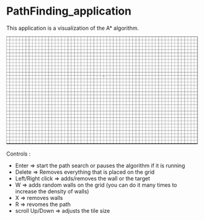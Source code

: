 # PathFinding_application

This application is a visualization of the A* algorithm.

![demo](https://github.com/ValentinLe/PathFinding_application/blob/master/screenshots/utilisation.gif)

Controls :
- Enter => start the path search or pauses the algorithm if it is running
- Delete => Removes everything that is placed on the grid
- Left/Right click => adds/removes the wall or the target
- W => adds random walls on the grid (you can do it many times to increase the density of walls)
- X => removes walls
- R => revomes the path
- scroll Up/Down => adjusts the tile size